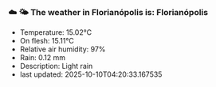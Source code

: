 ### ☁️ 🌤️  The weather in Florianópolis is: Florianópolis

- Temperature: 15.02°C
- On flesh: 15.11°C
- Relative air humidity: 97%
- Rain: 0.12 mm
- Description: Light rain
- last updated: 2025-10-10T04:20:33.167535
